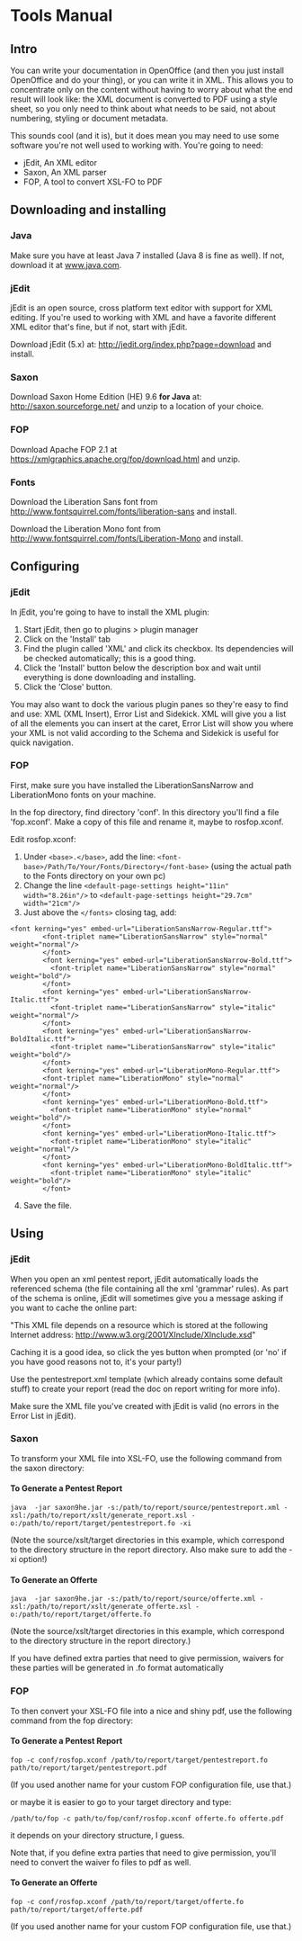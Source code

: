 # Tools Manual

## Intro

You can write your documentation in OpenOffice (and then you just install OpenOffice and do your thing), or you can write it in XML. This allows you to concentrate only on the content without having to worry about what the end result will look like: the XML document is converted to PDF using a style sheet, so you only need to think about what needs to be said, not about numbering, styling or document metadata.

This sounds cool (and it is), but it does mean you may need to use some software you're not well used to working with. You're going to need:

- jEdit, An XML editor
- Saxon, An XML parser
- FOP, A tool to convert XSL-FO to PDF

## Downloading and installing

### Java

Make sure you have at least Java 7 installed (Java 8 is fine as well). If not, download it at www.java.com.

### jEdit

jEdit is an open source, cross platform text editor with support for XML editing. If you're used to working with XML and have a favorite different XML editor that's fine, but if not, start with jEdit.

Download jEdit (5.x) at: http://jedit.org/index.php?page=download and install.

### Saxon

Download Saxon Home Edition (HE) 9.6 **for Java** at: http://saxon.sourceforge.net/ and unzip to a location of your choice.

### FOP

Download Apache FOP 2.1 at https://xmlgraphics.apache.org/fop/download.html and unzip.

### Fonts

Download the Liberation Sans font from http://www.fontsquirrel.com/fonts/liberation-sans and install.

Download the Liberation Mono font from http://www.fontsquirrel.com/fonts/Liberation-Mono and install.


## Configuring

### jEdit

In jEdit, you're going to have to install the XML plugin: 

1. Start jEdit, then go to plugins > plugin manager
2. Click on the 'Install' tab
3. Find the plugin called 'XML' and click its checkbox. Its dependencies will be checked automatically; this is a good thing.
5. Click the 'Install' button below the description box and wait until everything is done downloading and installing.
6. Click the 'Close' button.

You may also want to dock the various plugin panes so they're easy to find and use: XML (XML Insert), Error List and Sidekick. XML will give you a list of all the elements you can insert at the caret, Error List will show you where your XML is not valid according to the Schema and Sidekick is useful for quick navigation.

### FOP

First, make sure you have installed the LiberationSansNarrow and LiberationMono fonts on your machine.

In the fop directory, find directory 'conf'. In this directory you'll find a file 'fop.xconf'. Make a copy of this file and rename it, maybe to rosfop.xconf.

Edit rosfop.xconf:

1. Under `<base>.</base>`, add the line: `<font-base>/Path/To/Your/Fonts/Directory</font-base>` (using the actual path to the Fonts directory on your own pc)
2. Change the line `<default-page-settings height="11in" width="8.26in"/>` to `<default-page-settings height="29.7cm" width="21cm"/>`
3. Just above the `</fonts>` closing tag, add:
```
<font kerning="yes" embed-url="LiberationSansNarrow-Regular.ttf">
        <font-triplet name="LiberationSansNarrow" style="normal" weight="normal"/>
        </font>
        <font kerning="yes" embed-url="LiberationSansNarrow-Bold.ttf">
          <font-triplet name="LiberationSansNarrow" style="normal" weight="bold"/>
        </font>
        <font kerning="yes" embed-url="LiberationSansNarrow-Italic.ttf">
          <font-triplet name="LiberationSansNarrow" style="italic" weight="normal"/>
        </font>
        <font kerning="yes" embed-url="LiberationSansNarrow-BoldItalic.ttf">
          <font-triplet name="LiberationSansNarrow" style="italic" weight="bold"/>
        </font>
        <font kerning="yes" embed-url="LiberationMono-Regular.ttf">
        <font-triplet name="LiberationMono" style="normal" weight="normal"/>
        </font>
        <font kerning="yes" embed-url="LiberationMono-Bold.ttf">
          <font-triplet name="LiberationMono" style="normal" weight="bold"/>
        </font>
        <font kerning="yes" embed-url="LiberationMono-Italic.ttf">
          <font-triplet name="LiberationMono" style="italic" weight="normal"/>
        </font>
        <font kerning="yes" embed-url="LiberationMono-BoldItalic.ttf">
          <font-triplet name="LiberationMono" style="italic" weight="bold"/>
        </font>
```
4. Save the file.

## Using

### jEdit

When you open an xml pentest report, jEdit automatically loads the referenced schema (the file containing all the xml 'grammar' rules). As part of the schema is online, jEdit will sometimes give you a message asking if you want to cache the online part:

"This XML file depends on a resource which is stored at the following Internet address: http://www.w3.org/2001/XInclude/XInclude.xsd"

Caching it is a good idea, so click the yes button when prompted (or 'no' if you have good reasons not to, it's your party!)

Use the pentestreport.xml template (which already contains some default stuff) to create your report (read the doc on report writing for more info).

Make sure the XML file you've created with jEdit is valid (no errors in the Error List in jEdit).

### Saxon

To transform your XML file into XSL-FO, use the following command from the saxon directory:

#### To Generate a Pentest Report

```java  -jar saxon9he.jar -s:/path/to/report/source/pentestreport.xml -xsl:/path/to/report/xslt/generate_report.xsl -o:/path/to/report/target/pentestreport.fo -xi```

(Note the source/xslt/target directories in this example, which correspond to the directory structure in the report directory. Also make sure to add the -xi option!)

#### To Generate an Offerte

```java  -jar saxon9he.jar -s:/path/to/report/source/offerte.xml -xsl:/path/to/report/xslt/generate_offerte.xsl -o:/path/to/report/target/offerte.fo```

(Note the source/xslt/target directories in this example, which correspond to the directory structure in the report directory.)

If you have defined extra parties that need to give permission, waivers for these parties will be generated in .fo format automatically

### FOP

To then convert your XSL-FO file into a nice and shiny pdf, use the following command from the fop directory:

#### To Generate a Pentest Report

```fop -c conf/rosfop.xconf /path/to/report/target/pentestreport.fo path/to/report/target/pentestreport.pdf```

(If you used another name for your custom FOP configuration file, use that.)

or maybe it is easier to go to your target directory and type:

```/path/to/fop -c path/to/fop/conf/rosfop.xconf offerte.fo offerte.pdf```

it depends on your directory structure, I guess.

Note that, if you define extra parties that need to give permission, you'll need to convert the waiver fo files to pdf as well.

#### To Generate an Offerte

```fop -c conf/rosfop.xconf /path/to/report/target/offerte.fo path/to/report/target/offerte.pdf```

(If you used another name for your custom FOP configuration file, use that.)
